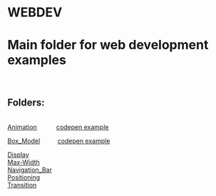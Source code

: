 # WEBDEV
<h1>Main folder for web development examples</h1><br>
<h2>Folders:</h2><br>
<a style="display:inline" target="_blank" href="https://github.com/rich-web/WEBDEV/tree/master/HTML_CSS/Animation">Animation</a>&nbsp;&nbsp;&nbsp;&nbsp;&nbsp;&nbsp;&nbsp;&nbsp;&nbsp;&nbsp;&nbsp;<a style="display:inline" target="_blank" href="https://codepen.io/rich_web/pen/GMQpOd">codepen example</a><br>

<a style="display:inline" target="_blank" href="https://github.com/rich-web/WEBDEV/tree/master/HTML_CSS/Box_Model">Box_Model</a>&nbsp;&nbsp;&nbsp;&nbsp;&nbsp;&nbsp;&nbsp;&nbsp;&nbsp;&nbsp;<a style="display:inline" target="_blank" href="https://codepen.io/rich_web/pen/zERvrG">codepen example</a><br>

<a href="">Display</a><br>
<a href="">Max-Width</a><br>
<a href="">Navigation_Bar</a><br>
<a href="">Positioning</a><br>
<a href="">Transition</a>
